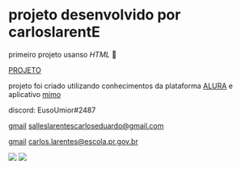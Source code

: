 # projeto desenvolvido por carloslarentE
    
primeiro projeto usanso *HTML* 🎊

 [PROJETO](https://carloslarente.github.io/html1)

projeto foi criado utilizando conhecimentos da plataforma [ALURA](https://www.alura.com.br)
e aplicativo [mimo](https://mimo.org)

discord: EusoUmior#2487

[gmail](salleslarentescarloseduardo@gmail.com)   salleslarentescarloseduardo@gmail.com

[gmail](carlos.larentes@escola.pr.gov.br)    carlos.larentes@escola.pr.gov.br


![](https://media.tenor.com/4sg3zc2RXgUAAAAM/jmd-japanese-cars.gif) ![](https://media.tenor.com/oeGuhk0QjN0AAAAM/drift-anim.gif)
